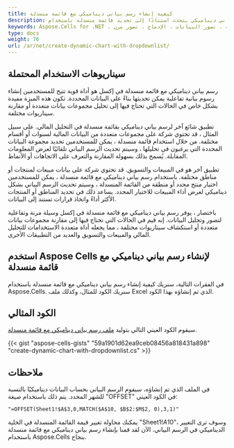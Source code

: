 ```yaml
---
title: كيفية إنشاء رسم بياني ديناميكي مع قائمة منسدلة
description: تعلم كيفية إنشاء رسم بياني ديناميكي يتحدث استنادًا إلى تحديد قائمة منسدلة باستخدام Aspose.Cells for .NET. سيقدم دليلنا خطوة بخطوة كيفية دمج قائمة منسدلة في الرسم البياني الخاص بك لتصور البيانات المرنة.
keywords: Aspose.Cells for .NET ، رسم بياني ديناميكي ، قائمة منسدلة ، تصور البيانات ، الإدماج ، تصور مرن.
type: docs
weight: 76
url: /ar/net/create-dynamic-chart-with-dropdownlist/
---
```


## **سيناريوهات الاستخدام المحتملة**
رسم بياني ديناميكي مع قائمة منسدلة في إكسل هو أداة قوية تتيح للمستخدمين إنشاء رسوم بيانية تفاعلية يمكن تحديثها بناءً على البيانات المحددة. تكون هذه الميزة مفيدة بشكل خاص في الحالات التي تحتاج فيها إلى تحليل مجموعات بيانات متعددة أو مقارنة سيناريوات مختلفة.

تطبيق شائع آخر لرسم بياني ديناميكي بقائمة منسدلة في التحليل المالي. على سبيل المثال ، قد تحتوي شركة على مجموعات متعددة من البيانات المالية لسنوات أو أقسام مختلفة. من خلال استخدام قائمة منسدلة ، يمكن للمستخدمين تحديد مجموعة البيانات المحددة التي يرغبون في تحليلها ، وسيتم تحديث الرسم البياني تلقائيًا لعرض المعلومات المقابلة. يُسمح بذلك بسهولة المقارنة والتعرف على الاتجاهات أو الأنماط.

تطبيق آخر هو في المبيعات والتسويق. قد تحتوي شركة على بيانات مبيعات لمنتجات أو مناطق مختلفة. باستخدام رسم بياني ديناميكي مع قائمة منسدلة ، يمكن للمستخدمين اختيار منتج محدد أو منطقة من القائمة المنسدلة ، وسيتم تحديث الرسم البياني بشكل ديناميكي لعرض أداء المبيعات للاختيار المحدد. يساعد ذلك في تحديد المناطق أو المنتجات الأكثر أداءً واتخاذ قرارات تستند إلى البيانات.

باختصار ، يوفر رسم بياني ديناميكي مع قائمة منسدلة في إكسل وسيلة مرنة وتفاعلية لتصور وتحليل البيانات. إنه قيم في الحالات التي تحتاج فيها إلى مقارنة مجموعات بيانات متعددة أو استكشاف سيناريوات مختلفة ، مما يجعله أداة متعددة الاستخدامات للتحليل المالي والمبيعات والتسويق والعديد من التطبيقات الأخرى.

## **استخدم Aspose Cells لإنشاء رسم بياني ديناميكي مع قائمة منسدلة**
في الفقرات التالية، سنريك كيفية إنشاء رسم بياني ديناميكي مع قائمة منسدلة باستخدام Aspose.Cells. سنريك الكود للمثال، وكذلك ملف Excel الذي تم إنشاؤه بهذا الكود.

## **الكود المثالي**
سيقوم الكود العيني التالي بتوليد [ملف رسم بياني ديناميكي مع قائمة منسدلة](DynamicChartWithDropdownlist.xlsx).

{{< gist "aspose-cells-gists" "59a1901d62ea9ceb08456a818431a898" "create-dynamic-chart-with-dropdownlist.cs" >}}

## **ملاحظات**
في الملف الذي تم إنشاؤه، سيقوم الرسم البياني بحساب البيانات ديناميكيًا بالنسبة للشهر المحدد. يتم ذلك باستخدام صيغة "OFFSET" في الكود العيني:

```
"=OFFSET(Sheet1!$A$3,0,MATCH($A$10, $B$2:$M$2, 0),3,1)"
```

يمكنك محاولة تغيير قيمة القائمة المنسدلة في الخلية "Sheet1!$A$10"، وسوف ترى التغيير الديناميكي في الرسم البياني. الآن لقد قمنا بإنشاء رسم بياني ديناميكي مع قائمة منسدلة باستخدام Aspose.Cells بنجاح.
